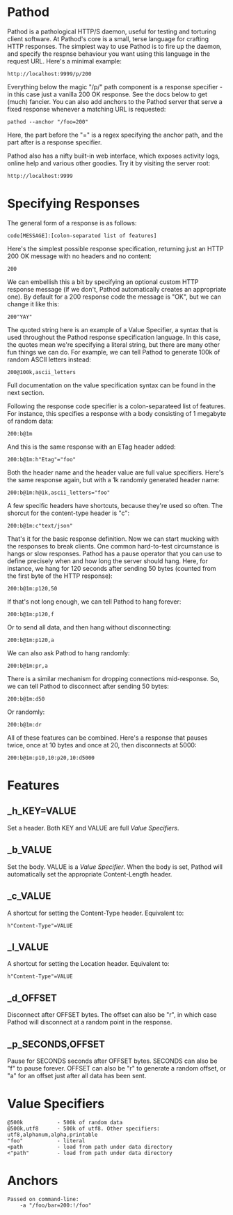 
Pathod
======

Pathod is a pathological HTTP/S daemon, useful for testing and torturing client
software. At Pathod's core is a small, terse language for crafting HTTP
responses. The simplest way to use Pathod is to fire up the daemon, and specify
the respnse behaviour you want using this language in the request URL. Here's a
minimal example:

    http://localhost:9999/p/200

Everything below the magic "/p/" path component is a response specifier - in
this case just a vanilla 200 OK response. See the docs below to get (much)
fancier. You can also add anchors to the Pathod server that serve a fixed
response whenever a matching URL is requested:

    pathod --anchor "/foo=200"

Here, the part before the "=" is a regex specifying the anchor path, and the
part after is a response specifier.

Pathod also has a nifty built-in web interface, which exposes activity logs,
online help and various other goodies. Try it by visiting the server root:

    http://localhost:9999



Specifying Responses
====================

The general form of a response is as follows:
    
    code[MESSAGE]:[colon-separated list of features]

Here's the simplest possible response specification, returning just an HTTP 200
OK message with no headers and no content:
    
    200

We can embellish this a bit by specifying an optional custom HTTP response
message (if we don't, Pathod automatically creates an appropriate one). By
default for a 200 response code the message is "OK", but we can change it like
this:

    200"YAY"

The quoted string here is an example of a Value Specifier, a syntax that is
used throughout the Pathod response specification language. In this case, the
quotes mean we're specifying a literal string, but there are many other fun
things we can do. For example, we can tell Pathod to generate 100k of random
ASCII letters instead:

    200@100k,ascii_letters

Full documentation on the value specification syntax can be found in the next
section. 
   
Following the response code specifier is a colon-separateed list of features.
For instance, this specifies a response with a body consisting of 1 megabyte of
random data:

    200:b@1m

And this is the same response with an ETag header added:

    200:b@1m:h"Etag"="foo"

Both the header name and the header value are full value specifiers. Here's the
same response again, but with a 1k randomly generated header name:

    200:b@1m:h@1k,ascii_letters="foo"

A few specific headers have shortcuts, because they're used so often. The
shorcut for the content-type header is "c":

    200:b@1m:c"text/json"

That's it for the basic response definition. Now we can start mucking with the
responses to break clients. One common hard-to-test circumstance is hangs or
slow responses. Pathod has a pause operator that you can use to define
precisely when and how long the server should hang. Here, for instance, we hang
for 120 seconds after sending 50 bytes (counted from the first byte of the HTTP
response):

    200:b@1m:p120,50

If that's not long enough, we can tell Pathod to hang forever:

    200:b@1m:p120,f

Or to send all data, and then hang without disconnecting:

    200:b@1m:p120,a

We can also ask Pathod to hang randomly:

    200:b@1m:pr,a

There is a similar mechanism for dropping connections mid-response. So, we can
tell Pathod to disconnect after sending 50 bytes:

    200:b@1m:d50

Or randomly:

    200:b@1m:dr

All of these features can be combined. Here's a response that pauses twice,
once at 10 bytes and once at 20, then disconnects at 5000:

    200:b@1m:p10,10:p20,10:d5000


Features
========

_h_KEY=VALUE
------------

Set a header. Both KEY and VALUE are full _Value Specifiers_. 


_b_VALUE
--------

Set the body. VALUE is a _Value Specifier_. When the body is set, Pathod will
automatically set the appropriate Content-Length header.

_c_VALUE
--------

A shortcut for setting the Content-Type header. Equivalent to:

    h"Content-Type"=VALUE

_l_VALUE
--------

A shortcut for setting the Location header. Equivalent to:

    h"Content-Type"=VALUE


_d_OFFSET
---------

Disconnect after OFFSET bytes. The offset can also be "r", in which case Pathod
will disconnect at a random point in the response.


_p_SECONDS,OFFSET
-----------------

Pause for SECONDS seconds after OFFSET bytes. SECONDS can also be "f" to pause
forever. OFFSET can also be "r" to generate a random offset, or "a" for an
offset just after all data has been sent.


Value Specifiers
================

    @500k           - 500k of random data
    @500k,utf8      - 500k of utf8. Other specifiers: utf8,alphanum,alpha,printable
    "foo"           - literal
    <path           - load from path under data directory
    <"path"         - load from path under data directory


Anchors
=======

    Passed on command-line:
        -a "/foo/bar=200:!/foo"

